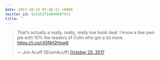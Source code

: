 ```yaml
---
date: 2017-10-25 07:46:11 +0000
twitter_id: 923153714046697473
title: ''
---
```


<blockquote class="twitter-tweet"><p lang="en" dir="ltr">That’s actually a really, really, really low book deal. I know a few people with 10% the readers of Colin who got a lot more. <a href="https://t.co/rX5NH2Hpw6">https://t.co/rX5NH2Hpw6</a></p>&mdash; Jon Acuff (@JonAcuff) <a href="https://twitter.com/JonAcuff/status/923037087208820736?ref_src=twsrc%5Etfw">October 25, 2017</a></blockquote>
<script async src="https://platform.twitter.com/widgets.js" charset="utf-8"></script>
